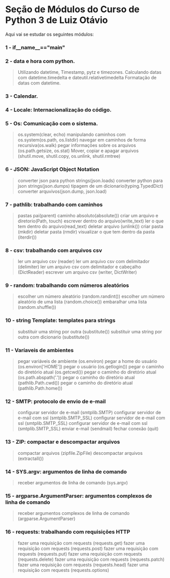 # Seção de Módulos do Curso de Python 3 de Luiz Otávio
Aqui vai se estudar os seguintes módulos:

### 1 - if__name__=="__main__"

### 2 - data e hora com python.
> Utilizando datetime, Timestamp, pytz e timezones.
> Calculando datas com datetime.timedelta e dateutil.relativetimedelta 
> Formatação de datas com datetime.

### 3 - Calendar.

### 4 - Locale: Internacionalização do código.

### 5 - Os: Comunicação com o sistema.
> os.system(clear, echo)
> manipulando caminhos com os.system(os.path, os.listdir)
> navegar em caminhos de forma recursiva(os.walk)
> pegar informações sobre os arquivos (os.path.getsize, os.stat)
> Mover, copiar e apagar arquivos (shutil.move, shutil.copy, os.unlink, shutil.rmtree)


### 6 - JSON: JavaScript Object Notation
> converter json para python strings(json.loads)
> converter python para json strings(json.dumps)
> tipagem de um dicionario(typing.TypedDict)
> converter arquvivos(json.dump, json.load)

### 7 - pathlib: trabalhando com caminhos
> pastas pai(parent)
> caminho absoluto(absolute())
> criar um arquivo e diretorio(Path, touch)
> escrever dentro do arquivo(write_text)
> ler o que tem dentro do arquivo(read_text)
> deletar arquivo (unlink())
> criar pasta (mkdir)
> deletar pasta (rmdir)
> visualizar o que tem dentro da pasta (iterdir())

### 8 - csv: trabalhando com arquivos csv
> ler um arquivo csv (reader)
> ler um arquivo csv com delimitador (delimiter)
> ler um arquivo csv com delimitador e cabeçalho (DictReader)
> escrever um arquivo csv (writer, DictWriter)

### 9 - random: trabalhando com números aleatórios
> escolher um número aleatório (random.randint())
> escolher um número aleatório de uma lista (random.choice())
> embaralhar uma lista (random.shuffle())

### 10 - string Template: templates para strings
> substituir uma string por outra (substitute())
> substituir uma string por outra com dicionario (substitute())

### 11 - Varíaveis de ambientes
> pegar variáveis de ambiente (os.environ)
> pegar a home do usuário (os.environ['HOME'])
> pegar o usuário (os.getlogin())
> pegar o caminho do diretório atual (os.getcwd())
> pegar o caminho do diretório atual (os.path.abspath('.'))
> pegar o caminho do diretório atual (pathlib.Path.cwd())
> pegar o caminho do diretório atual (pathlib.Path.home())

### 12 - SMTP: protocolo de envio de e-mail
> configurar servidor de e-mail (smtplib.SMTP)
> configurar servidor de e-mail com ssl (smtplib.SMTP_SSL)
> configurar servidor de e-mail com ssl (smtplib.SMTP_SSL)
> configurar servidor de e-mail com ssl (smtplib.SMTP_SSL)
> enviar e-mail (sendmail)
> fechar conexão (quit)

### 13 - ZIP: compactar e descompactar arquivos
> compactar arquivos (zipfile.ZipFile)
> descompactar arquivos (extractall())

### 14 - SYS.argv: argumentos de linha de comando
> receber argumentos de linha de comando (sys.argv)

### 15 - argparse.ArgumentParser: argumentos complexos de linha de comando
> receber argumentos complexos de linha de comando (argparse.ArgumentParser)

### 16 - requests: trabalhando com requisições HTTP
> fazer uma requisição com requests (requests.get)
> fazer uma requisição com requests (requests.post)
> fazer uma requisição com requests (requests.put)
> fazer uma requisição com requests (requests.delete)
> fazer uma requisição com requests (requests.patch)
> fazer uma requisição com requests (requests.head)
> fazer uma requisição com requests (requests.options)